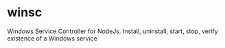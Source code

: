 # winsc
Windows Service Controller for NodeJs. Install, uninstall, start, stop, verify existence of a Windows service
